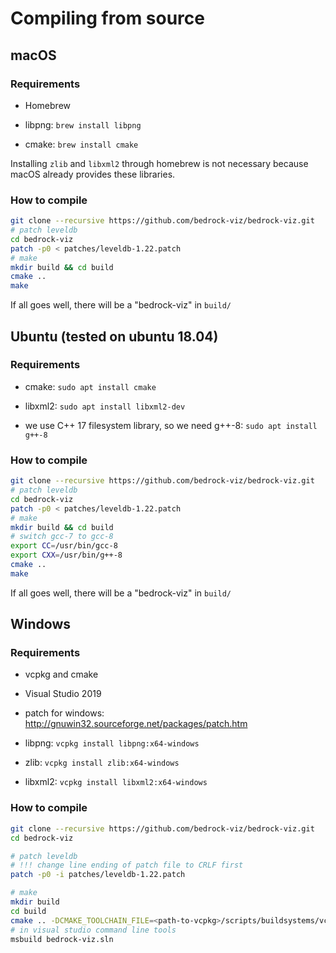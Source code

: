 # Compiling from source

## macOS

### Requirements

* Homebrew

* libpng: `brew install libpng`

* cmake: `brew install cmake`

Installing `zlib` and `libxml2` through homebrew is not necessary because macOS already provides these libraries.

### How to compile

```sh
git clone --recursive https://github.com/bedrock-viz/bedrock-viz.git
# patch leveldb
cd bedrock-viz
patch -p0 < patches/leveldb-1.22.patch
# make
mkdir build && cd build
cmake ..
make
```

If all goes well, there will be a "bedrock-viz" in `build/`

## Ubuntu (tested on ubuntu 18.04)

### Requirements

* cmake: `sudo apt install cmake`

* libxml2: `sudo apt install libxml2-dev`

* we use C++ 17 filesystem library, so we need g++-8: `sudo apt install g++-8`

### How to compile

```sh
git clone --recursive https://github.com/bedrock-viz/bedrock-viz.git
# patch leveldb
cd bedrock-viz
patch -p0 < patches/leveldb-1.22.patch
# make
mkdir build && cd build
# switch gcc-7 to gcc-8
export CC=/usr/bin/gcc-8
export CXX=/usr/bin/g++-8
cmake ..
make
```

If all goes well, there will be a "bedrock-viz" in `build/`

## Windows

### Requirements

* vcpkg and cmake

* Visual Studio 2019

* patch for windows: <http://gnuwin32.sourceforge.net/packages/patch.htm>

* libpng: `vcpkg install libpng:x64-windows`

* zlib: `vcpkg install zlib:x64-windows`

* libxml2: `vcpkg install libxml2:x64-windows`

### How to compile

```sh
git clone --recursive https://github.com/bedrock-viz/bedrock-viz.git
cd bedrock-viz

# patch leveldb
# !!! change line ending of patch file to CRLF first
patch -p0 -i patches/leveldb-1.22.patch

# make
mkdir build
cd build
cmake .. -DCMAKE_TOOLCHAIN_FILE=<path-to-vcpkg>/scripts/buildsystems/vcpkg.cmake -G "Visual Studio 16 2019" -A x64
# in visual studio command line tools
msbuild bedrock-viz.sln
```